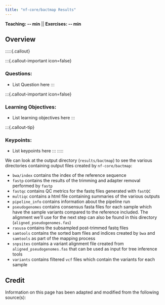 ```yaml
---
title: "nf-core/bactmap Results"
---
```


**Teaching: -- min** || **Exercises: -- min**

## Overview

:::::{.callout}

:::{.callout-important icon=false}
### Questions:
- List Question here
:::

:::{.callout-important icon=false}
### Learning Objectives:
- List learning objectives here
:::

:::{.callout-tip}
### Keypoints:
- List keypoints here
:::
:::::

We can look at the output directory (`results/bactmap`) to see the various directories containing output files created by `nf-core/bactmap`:

- `bwa/index` contains the index of the reference sequence
- `fastp` contains the results of the trimming and adapter removal performed by `fastp`
- `fastqc` contains QC metrics for the fastq files generated with `fastQC`
- `multiqc` contains a html file containing summaries of the various outputs
- `pipeline_info` contains information about the pipeline run
- `pseudogenomes` contains consensus fasta files for each sample which have the sample variants compared to the reference included.  The alignment we'll use for the next step can also be found in this directory (`aligned_pseudogenomes.fas`)
- `rasusa` contains the subsampled post-trimmed fastq files
- `samtools` contains the sorted bam files and indices created by `bwa` and `samtools` as part of the mapping process
- `snpsites` contains a variant alignment file created from `aligned_pseudogenomes.fas` that can be used as input for tree inference tools
- `variants` contains filtered `vcf` files which contain the variants for each sample













## Credit
Information on this page has been adapted and modified from the following source(s):
